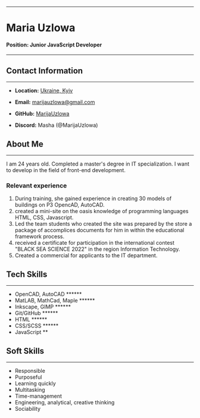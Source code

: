 ***
# Maria Uzlowa

#### Position: Junior JavaScript Developer
***

## Contact Information
***
* **Location:** [Ukraine, Kyiv](https://maps.app.goo.gl/Upf9Hm5ea7jAegfJ9)


* **Email:** [marijauzlowa@gmail.com](mailto:marijauzlowa@gmail.com)


* **GitHub:** [MarijaUzlowa](https://github.com/MarijaUzlowa)


* **Discord:** Masha (@MarijaUzlowa)

## About Me
***
I am 24 years old. Completed a master's degree in IT specialization. I want to develop in the field of front-end development.

### Relevant experience
1. During training, she gained experience in creating 30 models of buildings on P3 OpencAD, AutoCAD.
2. created a mini-site on the oasis knowledge of programming languages HTML, CSS, Javascript.
3. Led the team students who created the site was prepared by the store a package of accomplices documents for him in within the educational framework process.
4. received a certificate for participation in the international contest "BLACK SEA SCIENCE 2022" in the region Information Technology.
5. Created a commercial for applicants to the IT department.

## Tech Skills
***
* OpenCAD, AutoCAD ******
* MatLAB, MathCad, Maple ******
* Inkscape, GIMP ******
* Git/GitHub ******
* HTML ******
* CSS/SCSS ******
* JavaScript **

## Soft Skills
***
* Responsible
* Purposeful
* Learning quickly
* Multitasking
* Time-management
* Engineering, analytical, creative thinking
* Sociability
